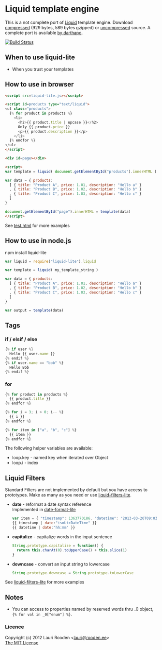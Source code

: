 
[1]: https://github.com/Shopify/liquid/ "Shopify in github"
[2]: https://raw.github.com/litejs/liquid-lite/master/test/test.html "test/test.html"
[3]: https://raw.github.com/litejs/liquid-lite/master/min.js
[4]: https://raw.github.com/litejs/liquid-lite/master/liquid-lite.js
[5]: https://github.com/darthapo/liquid.js
[date-format-lite]: http://www.litejs.com/date-format-lite/
[liquid-filters-lite]: http://www.litejs.com/liquid-filters-lite/

Liquid template engine
======================

This is a not complete port of [Liquid][1] template engine.
Download [compressed][3] 
(929 bytes, 589 bytes gzipped)
or [uncompressed][4] source.
A complete port is available [by darthapo][5].

[![Build Status](https://travis-ci.org/litejs/liquid-lite.png?branch=master)](https://travis-ci.org/litejs/liquid-lite)

## When to use liquid-lite

- When you trust your templates


## How to use in browser

```html
<script src=liquid-lite.js></script>

<script id=products type="text/liquid">
<ul class="products">
  {% for product in products %}
    <li>
      <h2>{{ product.title | upcase }}</h2>
      Only {{ product.price }}
      <p>{{ product.description }}</p>
    </li>
  {% endfor %}
</ul>
</script>

<div id=page></div>

<script>
var template = liquid( document.getElementById("products").innerHTML )

var data = { products:
  [ { title: "Product A", price: 1.01, description: "Hello a" }
  , { title: "Product B", price: 1.02, description: "Hello b" }
  , { title: "Product C", price: 1.03, description: "Hello c" }
  ]
}

document.getElementById("page").innerHTML = template(data)
</script>
```

See [test.html][2] for more examples

## How to use in node.js

npm install liquid-lite

```javascript
var liquid = require("liquid-lite").liquid

var template = liquid( my_template_string )

var data = { products:
  [ { title: "Product A", price: 1.01, description: "Hello a" }
  , { title: "Product B", price: 1.02, description: "Hello b" }
  , { title: "Product C", price: 1.03, description: "Hello c" }
  ]
}

var output = template(data)
```

## Tags

### if / elsif / else

```javascript
{% if user %}
  Hello {{ user.name }}
{% endif %}
{% if user.name == "bob" %}
  Hello Bob
{% endif %}
```

### for

```javascript
{% for product in products %}
  {{ product.title }}
{% endfor %}

{% for i = 3; i > 0; i-- %}
  {{ i }}
{% endfor %}

{% for item in ["a", "b", "c"] %}
  {{ item }}
{% endfor %}
```

The following helper variables are available:

-   loop.key - named key when iterated over Object
-   loop.i - index

## Liquid Filters

Standard Filters are not implemented by default 
but you have access to prototypes.
Make as many as you need
or use [liquid-filters-lite][].

- **date** - reformat a date syntax reference  
    Implemented in [date-format-lite][]
    ```javascript
    var item = { "timestamp": 1363770186, "datetime": "2013-03-20T09:03:06Z" }
    {{ timestamp | date:"isoUtcDateTime" }}
    {{ datetime | date:"hh:mm" }}
    ```

- **capitalize** - capitalize words in the input sentence
    ```javascript
    String.prototype.capitalize = function() {
      return this.charAt(0).toUpperCase() + this.slice(1)
    }
    ```

- **downcase** - convert an input string to lowercase
    ```javascript
    String.prototype.downcase = String.prototype.toLowerCase
    ```

See [liquid-filters-lite][] for more examples

## Notes

-   You can access to properties named by reserved words thru _0 object,
    `{% for val in _0["enum"] %}`.

### Licence

Copyright (c) 2012 Lauri Rooden &lt;lauri@rooden.ee&gt;  
[The MIT License](http://lauri.rooden.ee/mit-license.txt)



